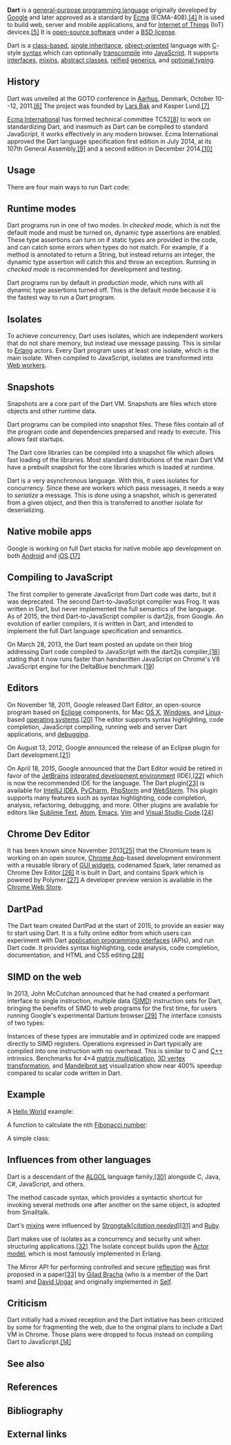 **Dart** is a [general-purpose programming language][0] originally developed by [Google][1] and later approved as a standard by [Ecma][2] (ECMA-408).[\[4\]][3] It is used to build web, server and mobile applications, and for [Internet of Things][4] (IoT) devices.[\[5\]][5] It is [open-source software][6] under a [BSD license][7].

Dart is a [class-based][8], [single inheritance][9], [object-oriented][10] language with [C][11]-style [syntax][12] which can optionally [transcompile][13] into [JavaScript][14]. It supports [interfaces][15], [mixins][16], [abstract classes][17], [reified][18] [generics][19], and [optional typing][20].

## History

Dart was unveiled at the GOTO conference in [Aarhus][21], Denmark, October 10--12, 2011\.[\[6\]][22] The project was founded by [Lars Bak][23] and Kasper Lund.[\[7\]][24]

[Ecma International][25] has formed technical committee TC52[\[8\]][26] to work on standardizing Dart, and inasmuch as Dart can be compiled to standard JavaScript, it works effectively in any modern browser. Ecma International approved the Dart language specification first edition in July 2014, at its 107th General Assembly,[\[9\]][27] and a second edition in December 2014\.[\[10\]][28]

## Usage

There are four main ways to run Dart code:

## Runtime modes

Dart programs run in one of two modes. In _checked mode_, which is not the default mode and must be turned on, dynamic type assertions are enabled. These type assertions can turn on if static types are provided in the code, and can catch some errors when types do not match. For example, if a method is annotated to return a String, but instead returns an integer, the dynamic type assertion will catch this and throw an exception. Running in _checked mode_ is recommended for development and testing.

Dart programs run by default in _production mode_, which runs with all dynamic type assertions turned off. This is the default mode because it is the fastest way to run a Dart program.

## Isolates

To achieve concurrency, Dart uses isolates, which are independent workers that do not share memory, but instead use message passing. This is similar to [Erlang][29] actors. Every Dart program uses at least one isolate, which is the main isolate. When compiled to JavaScript, isolates are transformed into [Web workers][30].

## Snapshots

Snapshots are a core part of the Dart VM. Snapshots are files which store objects and other runtime data.

Dart programs can be compiled into snapshot files. These files contain all of the program code and dependencies preparsed and ready to execute. This allows fast startups.

The Dart core libraries can be compiled into a snapshot file which allows fast loading of the libraries. Most standard distributions of the main Dart VM have a prebuilt snapshot for the core libraries which is loaded at runtime.

Dart is a very asynchronous language. With this, it uses isolates for concurrency. Since these are workers which pass messages, it needs a way to _serialize_ a message. This is done using a snapshot, which is generated from a given object, and then this is transferred to another isolate for deserializing.

## Native mobile apps

Google is working on full Dart stacks for native mobile app development on both [Android][31] and [iOS][32].[\[17\]][33]

## Compiling to JavaScript

The first compiler to generate JavaScript from Dart code was dartc, but it was deprecated. The second Dart-to-JavaScript compiler was Frog. It was written in Dart, but never implemented the full semantics of the language. As of 2015, the third Dart-to-JavaScript compiler is dart2js, from Google. An evolution of earlier compilers, it is written in Dart, and intended to implement the full Dart language specification and semantics.

On March 28, 2013, the Dart team posted an update on their blog addressing Dart code compiled to JavaScript with the dart2js compiler,[\[18\]][34] stating that it now runs faster than handwritten JavaScript on Chrome's V8 JavaScript engine for the DeltaBlue benchmark.[\[19\]][35]

## Editors

On November 18, 2011, Google released Dart Editor, an open-source program based on [Eclipse][36] components, for Mac [OS X][37], [Windows][38], and [Linux][39]-based [operating systems][40].[\[20\]][41] The editor supports syntax highlighting, code completion, JavaScript compiling, running web and server Dart applications, and [debugging][42].

On August 13, 2012, Google announced the release of an Eclipse plugin for Dart development.[\[21\]][43]

On April 18, 2015, Google announced that the Dart Editor would be retired in favor of the [JetBrains][44] [integrated development environment][45] (IDE),[\[22\]][46] which is now the recommended IDE for the language. The Dart plugin[\[23\]][47] is available for [IntelliJ IDEA][48], [PyCharm][49], [PhpStorm][50] and [WebStorm][51]. This plugin supports many features such as syntax highlighting, code completion, analysis, refactoring, debugging, and more. Other plugins are available for editors like [Sublime Text][52], [Atom][53], [Emacs][54], [Vim][55] and [Visual Studio Code][56].[\[24\]][57]

## Chrome Dev Editor

It has been known since November 2013[\[25\]][58] that the Chromium team is working on an open source, [Chrome App][59]-based development environment with a reusable library of [GUI widgets][60], codenamed Spark, later renamed as Chrome Dev Editor.[\[26\]][61] It is built in Dart, and contains Spark which is powered by Polymer.[\[27\]][62] A developer preview version is available in the [Chrome Web Store][63].

## DartPad

The Dart team created DartPad at the start of 2015, to provide an easier way to start using Dart. It is a fully online editor from which users can experiment with Dart [application programming interfaces][64] (APIs), and run Dart code. It provides syntax highlighting, code analysis, code completion, documentation, and HTML and CSS editing.[\[28\]][65]

## SIMD on the web

In 2013, John McCutchan announced that he had created a performant interface to single instruction, multiple data ([SIMD][66]) instruction sets for Dart, bringing the benefits of SIMD to web programs for the first time, for users running Google's experimental Dartium browser.[\[29\]][67] The interface consists of two types:

Instances of these types are immutable and in optimized code are mapped directly to SIMD registers. Operations expressed in Dart typically are compiled into one instruction with no overhead. This is similar to C and [C++][68] intrinsics. Benchmarks for 4×4 [matrix multiplication][69], [3D vertex transformation][70], and [Mandelbrot set][71] visualization show near 400% speedup compared to scalar code written in Dart.

## Example

A [Hello World][72] example:

A function to calculate the nth [Fibonacci number][73]:

A simple class:

## Influences from other languages

Dart is a descendant of the [ALGOL][74] language family,[\[30\]][75] alongside C, Java, C\#, JavaScript, and others.

The method cascade syntax, which provides a syntactic shortcut for invoking several methods one after another on the same object, is adopted from Smalltalk.

Dart's [mixins][16] were influenced by [Strongtalk][76]\[_[citation needed][77]_\][\[31\]][78] and [Ruby][79].

Dart makes use of isolates as a concurrency and security unit when structuring applications.[\[32\]][80] The Isolate concept builds upon the [Actor model][81], which is most famously implemented in Erlang.

The Mirror API for performing controlled and secure [reflection][82] was first proposed in a paper[\[33\]][83] by [Gilad Bracha][84] (who is a member of the Dart team) and [David Ungar][85] and originally implemented in [Self][86].

## Criticism

Dart initially had a mixed reception and the Dart initiative has been criticized by some for fragmenting the web, due to the original plans to include a Dart VM in Chrome. Those plans were dropped to focus instead on compiling Dart to JavaScript.[\[14\]][87]

## See also

## References

## Bibliography

## External links

[0]: /wiki/General-purpose_programming_language "General-purpose programming language"
[1]: /wiki/Google "Google"
[2]: /wiki/Ecma "Ecma"
[3]: #cite_note-4
[4]: /wiki/Internet_of_Things "Internet of Things"
[5]: #cite_note-5
[6]: /wiki/Open-source_software "Open-source software"
[7]: /wiki/BSD_licenses "BSD licenses"
[8]: /wiki/Class-based_programming "Class-based programming"
[9]: /wiki/Single_inheritance "Single inheritance"
[10]: /wiki/Object-oriented_programming "Object-oriented programming"
[11]: /wiki/C_(programming_language) "C (programming language)"
[12]: /wiki/Syntax_(programming_languages) "Syntax (programming languages)"
[13]: /wiki/Transcompile "Transcompile"
[14]: /wiki/JavaScript "JavaScript"
[15]: /wiki/Interface_(object-oriented_programming) "Interface (object-oriented programming)"
[16]: /wiki/Mixin "Mixin"
[17]: /wiki/Abstract_class "Abstract class"
[18]: /wiki/Reification_(computer_science) "Reification (computer science)"
[19]: /wiki/Generic_programming "Generic programming"
[20]: /wiki/Optional_typing "Optional typing"
[21]: /wiki/Aarhus "Aarhus"
[22]: #cite_note-6
[23]: /wiki/Lars_Bak_(computer_programmer) "Lars Bak (computer programmer)"
[24]: #cite_note-7
[25]: /wiki/Ecma_International "Ecma International"
[26]: #cite_note-8
[27]: #cite_note-9
[28]: #cite_note-10
[29]: /wiki/Erlang_(programming_language) "Erlang (programming language)"
[30]: /wiki/Web_worker "Web worker"
[31]: /wiki/Android_(operating_system) "Android (operating system)"
[32]: /wiki/IOS "IOS"
[33]: #cite_note-17
[34]: #cite_note-18
[35]: #cite_note-19
[36]: /wiki/Eclipse_(software) "Eclipse (software)"
[37]: /wiki/OS_X "OS X"
[38]: /wiki/Microsoft_Windows "Microsoft Windows"
[39]: /wiki/Linux "Linux"
[40]: /wiki/Operating_system "Operating system"
[41]: #cite_note-20
[42]: /wiki/Debugging "Debugging"
[43]: #cite_note-21
[44]: /wiki/JetBrains "JetBrains"
[45]: /wiki/Integrated_development_environment "Integrated development environment"
[46]: #cite_note-22
[47]: #cite_note-23
[48]: /wiki/IntelliJ_IDEA "IntelliJ IDEA"
[49]: /wiki/PyCharm "PyCharm"
[50]: /wiki/PhpStorm "PhpStorm"
[51]: /wiki/WebStorm "WebStorm"
[52]: /wiki/Sublime_Text "Sublime Text"
[53]: /wiki/Atom_(text_editor) "Atom (text editor)"
[54]: /wiki/Emacs "Emacs"
[55]: /wiki/Vim_(text_editor) "Vim (text editor)"
[56]: /wiki/Visual_Studio_Code "Visual Studio Code"
[57]: #cite_note-24
[58]: #cite_note-25
[59]: /wiki/Chrome_Web_Store "Chrome Web Store"
[60]: /wiki/GUI_widget "GUI widget"
[61]: #cite_note-26
[62]: #cite_note-27
[63]: https://chrome.google.com/webstore/detail/chrome-dev-editor-develop/pnoffddplpippgcfjdhbmhkofpnaalpg?hl=en
[64]: /wiki/Application_programming_interface "Application programming interface"
[65]: #cite_note-28
[66]: /wiki/SIMD "SIMD"
[67]: #cite_note-29
[68]: /wiki/C%2B%2B "C++"
[69]: /wiki/Matrix_multiplication "Matrix multiplication"
[70]: /wiki/3D_vertex_transformation "3D vertex transformation"
[71]: /wiki/Mandelbrot_set "Mandelbrot set"
[72]: /wiki/Hello_World "Hello World"
[73]: /wiki/Fibonacci_number "Fibonacci number"
[74]: /wiki/ALGOL "ALGOL"
[75]: #cite_note-30
[76]: /wiki/Strongtalk "Strongtalk"
[77]: /wiki/Wikipedia:Citation_needed "Wikipedia:Citation needed"
[78]: #cite_note-31
[79]: /wiki/Ruby_(programming_language) "Ruby (programming language)"
[80]: #cite_note-32
[81]: /wiki/Actor_model "Actor model"
[82]: /wiki/Reflection_(computer_programming) "Reflection (computer programming)"
[83]: #cite_note-33
[84]: /wiki/Gilad_Bracha "Gilad Bracha"
[85]: /wiki/David_Ungar "David Ungar"
[86]: /wiki/Self_(programming_language) "Self (programming language)"
[87]: #cite_note-VM_cancelled-14